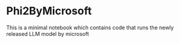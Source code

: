 # Phi2ByMicrosoft
This is a minimal notebook which contains code that runs the newly released LLM model by microsoft
